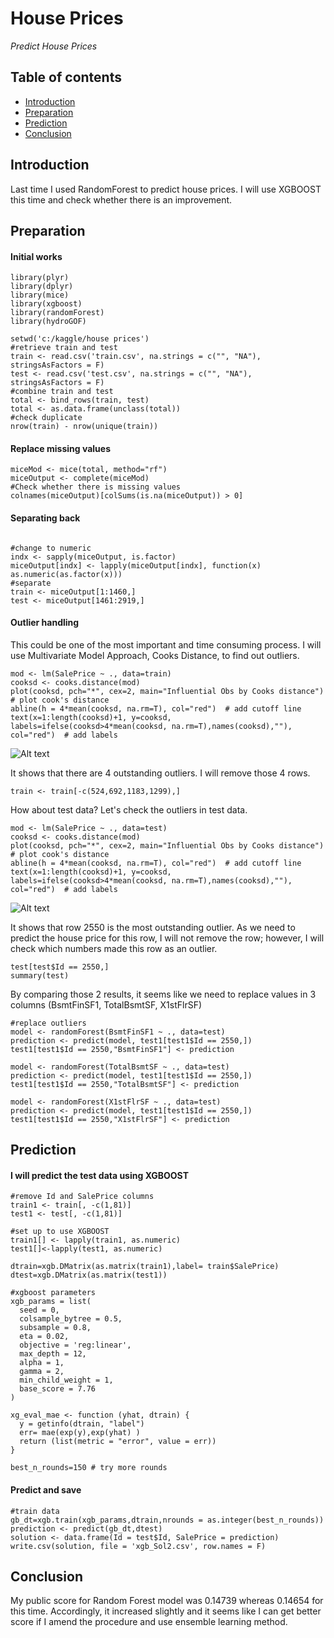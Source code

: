 # **House Prices**
*Predict House Prices*

## Table of contents

- [Introduction](#introduction)
- [Preparation](#preparation)
- [Prediction](#prediction)
- [Conclusion](#conclusion)


## Introduction
Last time I used RandomForest to predict house prices. I will use XGBOOST this time and check whether there is an improvement.

## Preparation
#### Initial works
```
library(plyr)
library(dplyr)
library(mice)
library(xgboost)
library(randomForest)
library(hydroGOF)
```
```
setwd('c:/kaggle/house prices')
#retrieve train and test
train <- read.csv('train.csv', na.strings = c("", "NA"), stringsAsFactors = F)
test <- read.csv('test.csv', na.strings = c("", "NA"), stringsAsFactors = F)
#combine train and test
total <- bind_rows(train, test)
total <- as.data.frame(unclass(total))
#check duplicate
nrow(train) - nrow(unique(train))
```


#### Replace missing values
```
miceMod <- mice(total, method="rf")
miceOutput <- complete(miceMod)
#Check whether there is missing values
colnames(miceOutput)[colSums(is.na(miceOutput)) > 0]
```



#### Separating back
```

#change to numeric
indx <- sapply(miceOutput, is.factor)
miceOutput[indx] <- lapply(miceOutput[indx], function(x) as.numeric(as.factor(x)))
#separate
train <- miceOutput[1:1460,]
test <- miceOutput[1461:2919,]
```

#### Outlier handling
This could be one of the most important and time consuming process. I will use Multivariate Model Approach, Cooks Distance, to find out outliers.

```
mod <- lm(SalePrice ~ ., data=train)
cooksd <- cooks.distance(mod)
plot(cooksd, pch="*", cex=2, main="Influential Obs by Cooks distance")  # plot cook's distance
abline(h = 4*mean(cooksd, na.rm=T), col="red")  # add cutoff line
text(x=1:length(cooksd)+1, y=cooksd, labels=ifelse(cooksd>4*mean(cooksd, na.rm=T),names(cooksd),""), col="red")  # add labels
```

![Alt text](https://github.com/ur4me/House-prices/blob/master/Influentail%20Obs%20by%20Cooks%20distance(train).png)


It shows that there are 4 outstanding outliers.
I will remove those 4 rows.
```
train <- train[-c(524,692,1183,1299),]
```

How about test data? Let's check the outliers in test data.
```
mod <- lm(SalePrice ~ ., data=test)
cooksd <- cooks.distance(mod)
plot(cooksd, pch="*", cex=2, main="Influential Obs by Cooks distance")  # plot cook's distance
abline(h = 4*mean(cooksd, na.rm=T), col="red")  # add cutoff line
text(x=1:length(cooksd)+1, y=cooksd, labels=ifelse(cooksd>4*mean(cooksd, na.rm=T),names(cooksd),""), col="red")  # add labels
```

![Alt text](https://github.com/ur4me/House-prices/blob/master/Influential%20Obs%20by%20Cooks%20distance(test).png)


It shows that row 2550 is the most outstanding outlier. As we need to predict the house price for this row, I will not remove the row; however, I will check which numbers made this row as an outlier.

```
test[test$Id == 2550,]
summary(test)
```
By comparing those 2 results, it seems like we need to replace values in 3 columns (BsmtFinSF1, TotalBsmtSF, X1stFlrSF)
```
#replace outliers
model <- randomForest(BsmtFinSF1 ~ ., data=test)
prediction <- predict(model, test1[test1$Id == 2550,])
test1[test1$Id == 2550,"BsmtFinSF1"] <- prediction

model <- randomForest(TotalBsmtSF ~ ., data=test)
prediction <- predict(model, test1[test1$Id == 2550,])
test1[test1$Id == 2550,"TotalBsmtSF"] <- prediction

model <- randomForest(X1stFlrSF ~ ., data=test)
prediction <- predict(model, test1[test1$Id == 2550,])
test1[test1$Id == 2550,"X1stFlrSF"] <- prediction
```
## Prediction

#### I will predict the test data using XGBOOST
```
#remove Id and SalePrice columns
train1 <- train[, -c(1,81)]
test1 <- test[, -c(1,81)]
```
```
#set up to use XGBOOST
train1[] <- lapply(train1, as.numeric)
test1[]<-lapply(test1, as.numeric)

dtrain=xgb.DMatrix(as.matrix(train1),label= train$SalePrice)
dtest=xgb.DMatrix(as.matrix(test1))
```
```
#xgboost parameters
xgb_params = list(
  seed = 0,
  colsample_bytree = 0.5,
  subsample = 0.8,
  eta = 0.02, 
  objective = 'reg:linear',
  max_depth = 12,
  alpha = 1,
  gamma = 2,
  min_child_weight = 1,
  base_score = 7.76
)

xg_eval_mae <- function (yhat, dtrain) {
  y = getinfo(dtrain, "label")
  err= mae(exp(y),exp(yhat) )
  return (list(metric = "error", value = err))
}

best_n_rounds=150 # try more rounds
```

#### Predict and save
```
#train data
gb_dt=xgb.train(xgb_params,dtrain,nrounds = as.integer(best_n_rounds))
prediction <- predict(gb_dt,dtest)
solution <- data.frame(Id = test$Id, SalePrice = prediction)
write.csv(solution, file = 'xgb_Sol2.csv', row.names = F)
```

## Conclusion
My public score for Random Forest model was 0.14739 whereas 0.14654 for this time. Accordingly, it increased slightly and it seems like I can get better score if I amend the procedure and use ensemble learning method.


